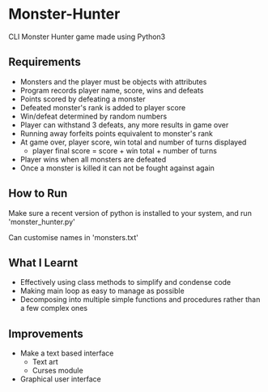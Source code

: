 # Monster-Hunter
CLI Monster Hunter game made using Python3

## Requirements
- Monsters and the player must be objects with attributes
- Program records player name, score, wins and defeats
- Points scored by defeating a monster
- Defeated monster's rank is added to player score
- Win/defeat determined by random numbers
- Player can withstand 3 defeats, any more results in game over
- Running away forfeits points equivalent to monster's rank
- At game over, player score, win total and number of turns displayed
  - player final score = score + win total + number of turns
- Player wins when all monsters are defeated
- Once a monster is killed it can not be fought against again  

## How to Run

Make sure a recent version of python is installed to your system, and run 'monster_hunter.py'

Can customise names in 'monsters.txt'

## What I Learnt

- Effectively using class methods to simplify and condense code
- Making main loop as easy to manage as possible
- Decomposing into multiple simple functions and procedures rather than a few complex ones

## Improvements

- Make a text based interface
  - Text art
  - Curses module
- Graphical user interface 
